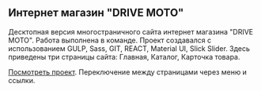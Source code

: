 ## Интернет магазин "DRIVE MOTO"
Десктопная версия многостраничного сайта интернет магазина "DRIVE MOTO". Работа выполнена в команде. Проект создавался с использованием GULP, Sass, GIT, REACT, Material UI, Slick Slider.
Здесь приведены три страницы сайта: Главная, Каталог, Карточка товара.

[Посмотреть проект](https://krutko77.github.io/project-11-shops/). Переключение между страницами через меню и ссылки.




